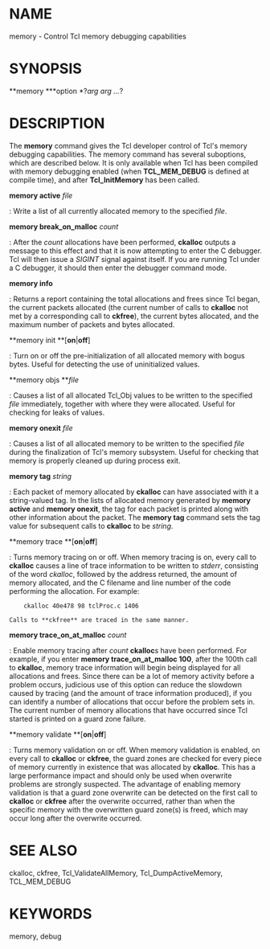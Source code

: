 # NAME

memory - Control Tcl memory debugging capabilities

# SYNOPSIS

**memory ***option *?*arg arg \...*?

# DESCRIPTION

The **memory** command gives the Tcl developer control of Tcl\'s memory
debugging capabilities. The memory command has several suboptions, which
are described below. It is only available when Tcl has been compiled
with memory debugging enabled (when **TCL_MEM_DEBUG** is defined at
compile time), and after **Tcl_InitMemory** has been called.

**memory active** *file*

:   Write a list of all currently allocated memory to the specified
    *file*.

**memory break_on_malloc** *count*

:   After the *count* allocations have been performed, **ckalloc**
    outputs a message to this effect and that it is now attempting to
    enter the C debugger. Tcl will then issue a *SIGINT* signal against
    itself. If you are running Tcl under a C debugger, it should then
    enter the debugger command mode.

**memory info**

:   Returns a report containing the total allocations and frees since
    Tcl began, the current packets allocated (the current number of
    calls to **ckalloc** not met by a corresponding call to **ckfree**),
    the current bytes allocated, and the maximum number of packets and
    bytes allocated.

**memory init **\[**on**\|**off**\]

:   Turn on or off the pre-initialization of all allocated memory with
    bogus bytes. Useful for detecting the use of uninitialized values.

**memory objs ***file*

:   Causes a list of all allocated Tcl_Obj values to be written to the
    specified *file* immediately, together with where they were
    allocated. Useful for checking for leaks of values.

**memory onexit** *file*

:   Causes a list of all allocated memory to be written to the specified
    *file* during the finalization of Tcl\'s memory subsystem. Useful
    for checking that memory is properly cleaned up during process exit.

**memory tag** *string*

:   Each packet of memory allocated by **ckalloc** can have associated
    with it a string-valued tag. In the lists of allocated memory
    generated by **memory active** and **memory onexit**, the tag for
    each packet is printed along with other information about the
    packet. The **memory tag** command sets the tag value for subsequent
    calls to **ckalloc** to be *string*.

**memory trace **\[**on**\|**off**\]

:   Turns memory tracing on or off. When memory tracing is on, every
    call to **ckalloc** causes a line of trace information to be written
    to *stderr*, consisting of the word *ckalloc*, followed by the
    address returned, the amount of memory allocated, and the C filename
    and line number of the code performing the allocation. For example:

        ckalloc 40e478 98 tclProc.c 1406

    Calls to **ckfree** are traced in the same manner.

**memory trace_on_at_malloc** *count*

:   Enable memory tracing after *count* **ckalloc**s have been
    performed. For example, if you enter **memory trace_on_at_malloc
    100**, after the 100th call to **ckalloc**, memory trace information
    will begin being displayed for all allocations and frees. Since
    there can be a lot of memory activity before a problem occurs,
    judicious use of this option can reduce the slowdown caused by
    tracing (and the amount of trace information produced), if you can
    identify a number of allocations that occur before the problem sets
    in. The current number of memory allocations that have occurred
    since Tcl started is printed on a guard zone failure.

**memory validate **\[**on**\|**off**\]

:   Turns memory validation on or off. When memory validation is
    enabled, on every call to **ckalloc** or **ckfree**, the guard zones
    are checked for every piece of memory currently in existence that
    was allocated by **ckalloc**. This has a large performance impact
    and should only be used when overwrite problems are strongly
    suspected. The advantage of enabling memory validation is that a
    guard zone overwrite can be detected on the first call to
    **ckalloc** or **ckfree** after the overwrite occurred, rather than
    when the specific memory with the overwritten guard zone(s) is
    freed, which may occur long after the overwrite occurred.

# SEE ALSO

ckalloc, ckfree, Tcl_ValidateAllMemory, Tcl_DumpActiveMemory,
TCL_MEM_DEBUG

# KEYWORDS

memory, debug

<!---
Copyright (c) 1992-1999 Karl Lehenbauer & Mark Diekhan
Copyright (c) 2000 Scriptics Corporation
-->

